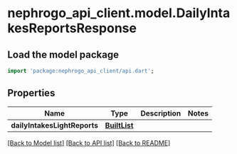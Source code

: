 # nephrogo_api_client.model.DailyIntakesReportsResponse

## Load the model package
```dart
import 'package:nephrogo_api_client/api.dart';
```

## Properties
Name | Type | Description | Notes
------------ | ------------- | ------------- | -------------
**dailyIntakesLightReports** | [**BuiltList<DailyIntakesLightReport>**](DailyIntakesLightReport.md) |  | 

[[Back to Model list]](../README.md#documentation-for-models) [[Back to API list]](../README.md#documentation-for-api-endpoints) [[Back to README]](../README.md)


